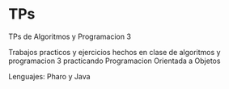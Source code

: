 # TPs
TPs de Algoritmos y Programacion 3

Trabajos practicos y ejercicios hechos en clase de algoritmos y programacion 3 practicando Programacion Orientada a Objetos

Lenguajes: Pharo y Java
